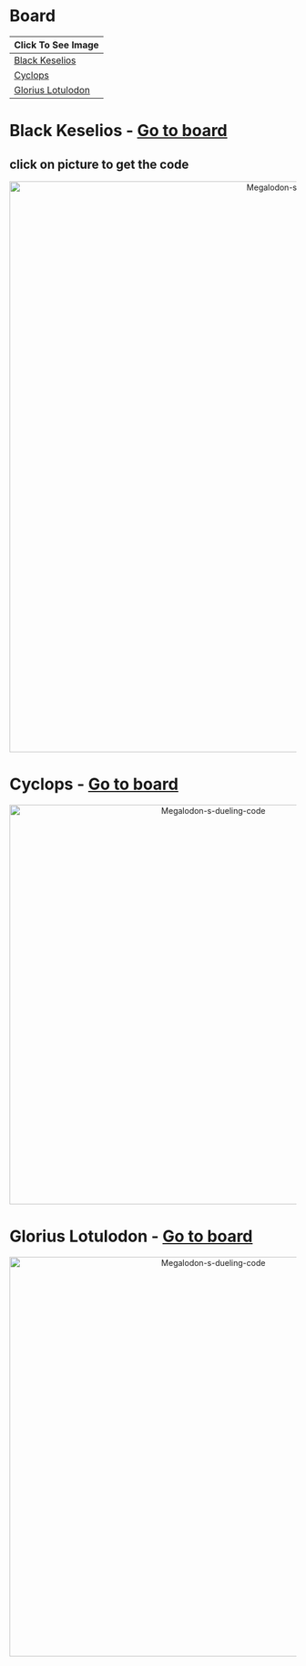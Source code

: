 # Board
| **Click To See Image** |
| - |
| [Black Keselios](https://github.com/NOKsb/Mother-Ships#black-keselios---go-to-board) |
| [Cyclops](https://github.com/NOKsb/Mother-Ships#cyclops---go-to-board) |
| [Glorius Lotulodon](https://github.com/NOKsb/Mother-Ships#glorius-lotulodon---go-to-board) |

# Black Keselios - [Go to board](https://github.com/NOKsb/Mother-Ships#board)
## click on picture to get the code
<div align="center">
    <a href="https://github.com/NOKsb/Mother-Ships/blob/main/Black%20Keselios%2C%20The%20EOT%20Crusher"><img src="https://media.discordapp.net/attachments/778662702662549537/1137732398642110484/Black_Keselios.png" width="1000" alt="Megalodon-s-dueling-code" /></a>
</div>

# Cyclops - [Go to board](https://github.com/NOKsb/Mother-Ships#board)

<div align="center">
    <a href="https://github.com/NOKsb/Mother-Ships/blob/main/Cyclops"><img src="https://media.discordapp.net/attachments/778662702662549537/1081504844143132722/starblast-1677921232149.png" width="700" alt="Megalodon-s-dueling-code" /></a>
</div>

# Glorius Lotulodon - [Go to board](https://github.com/NOKsb/Mother-Ships#board)

<div align="center">
    <a href="https://github.com/NOKsb/Mother-Ships/blob/main/Glorius%20Lotulodon"><img src="https://media.discordapp.net/attachments/778662702662549537/1081502329888571392/AXsyzKELDrSLAAAAAElFTkSuQmCC.png" width="700" alt="Megalodon-s-dueling-code" /></a>
</div>
